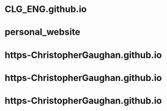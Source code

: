# CLG_ENG.github.io
# personal_website
# https-ChristopherGaughan.github.io
# https-ChristopherGaughan.github.io
# https-ChristopherGaughan.github.io
